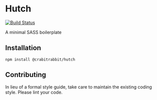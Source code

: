 Hutch
=========

[![Build Status](https://travis-ci.org/crabitrabbit/hutch.svg?branch=master)](https://travis-ci.org/crabitrabbit/hutch)

A minimal SASS boilerplate

## Installation

`npm install @crabitrabbit/hutch`

## Contributing

In lieu of a formal style guide, take care to maintain the existing coding style. Please lint your code.
